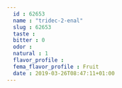 ```yaml
---
  id : 62653
  name : "tridec-2-enal"
  slug : 62653
  taste : 
  bitter : 0
  odor : 
  natural : 1
  flavor_profile : 
  fema_flavor_profile : Fruit
  date : 2019-03-26T08:47:11+01:00
---
```



